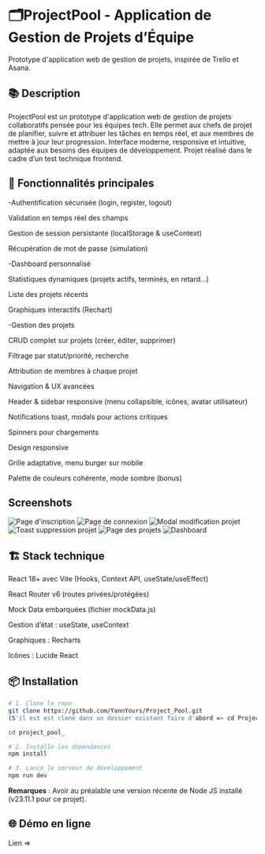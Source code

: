 # 🗂️ProjectPool - Application de Gestion de Projets d’Équipe

Prototype d'application web de gestion de projets, inspirée de Trello et Asana.


## 📚 Description

ProjectPool est un prototype d'application web de gestion de projets collaboratifs pensée pour les équipes tech. Elle permet aux chefs de projet de planifier, suivre et attribuer les tâches en temps réel, et aux membres de mettre à jour leur progression.
Interface moderne, responsive et intuitive, adaptée aux besoins des équipes de développement.
Projet réalisé dans le cadre d’un test technique frontend.

## 🚀 Fonctionnalités principales

-Authentification sécurisée (login, register, logout)

Validation en temps réel des champs

Gestion de session persistante (localStorage & useContext)

Récupération de mot de passe (simulation)

-Dashboard personnalisé

Statistiques dynamiques (projets actifs, terminés, en retard…)

Liste des projets récents

Graphiques interactifs (Rechart)

-Gestion des projets

CRUD complet sur projets (créer, éditer, supprimer)

Filtrage par statut/priorité, recherche

Attribution de membres à chaque projet

Navigation & UX avancées

Header & sidebar responsive (menu collapsible, icônes, avatar utilisateur)

Notifications toast, modals pour actions critiques

Spinners pour chargements

Design responsive

Grille adaptative, menu burger sur mobile

Palette de couleurs cohérente, mode sombre (bonus)


## Screenshots

![Page d'inscription](/src/assets/screen1.png)
![Page de connexion](/src/assets/screen2.png)
![Modal modification projet](/src/assets/screen3.png)
![Toast suppression projet](/src/assets/screen4.png)
![Page des projets](/src/assets/screen5.png)
![Dashboard](/src/assets/screen6.png)


## 🏗️ Stack technique

React 18+ avec Vite (Hooks, Context API, useState/useEffect)

React Router v6 (routes privées/protégées)

Mock Data embarquées (fichier mockData.js)

Gestion d’état : useState, useContext 

Graphiques : Recharts

Icônes : Lucide React

## 📦 Installation

```bash
# 1. Clone le repo
git clone https://github.com/YannYours/Project_Pool.git
(S'il est est cloné dans un dossier existant faire d'abord => cd Project_Pool)

cd project_pool_

# 2. Installe les dépendances
npm install

# 3. Lance le serveur de développement
npm run dev
```

 **Remarques** :
Avoir au préalable une version récente de Node JS installé (v23.11.1 pour ce projet).

## 🌐 Démo en ligne

Lien => 
